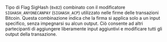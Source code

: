 Tipo di Flag SigHash (`0x82`) combinato con il modificatore `SIGHASH_ANYONECANPAY` (`SIGHASH_ACP`) utilizzato nelle firme delle transazioni Bitcoin. Questa combinazione indica che la firma si applica solo a un input specifico, senza impegnarsi su alcun output. Ciò consente ad altri partecipanti di aggiungere liberamente input aggiuntivi e modificare tutti gli output della transazione.